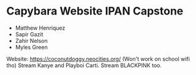 # Capybara Website IPAN Capstone
* Matthew Henriquez
* Sapir Gazit
* Zahir Nelson
* Myles Green

Website: https://coconutdoggy.neocities.org/
(Won't work on school wifi tho)
Stream Kanye and Playboi Carti.
Stream BLACKPINK too.
 
